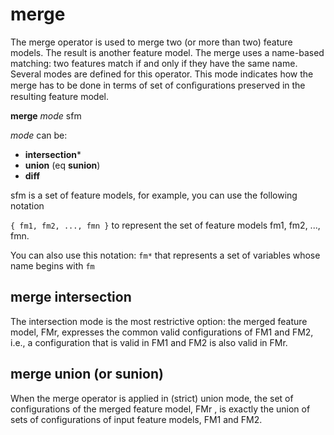 # merge

The merge operator is used to merge two (or more than two) feature models. 
The result is another feature model. 
The merge uses a name-based matching: two features match if and only if they have the same name. 
Several modes are defined for this operator. 
This mode indicates how the merge has to be done in terms of set of conﬁgurations preserved in the resulting feature model. 


**merge** *mode* sfm 

*mode* can be:
  * **intersection***
  * **union** (eq **sunion**)
  * **diff**

sfm is a set of feature models, for example, you can use the following notation 

``{ fm1, fm2, ..., fmn }`` to represent the set of feature models fm1, fm2, ..., fmn.

You can also use this notation:
``fm*`` that represents a set of variables whose name begins with ``fm``


## merge intersection 

The intersection mode is the most restrictive option: the merged feature model, FMr, expresses the common valid configurations of FM1 and FM2, i.e., a configuration that is valid in FM1 and FM2 is also valid in FMr. 

## merge union (or sunion)

When the merge operator is applied in (strict) union mode, the set of configurations of the merged feature model, FMr , is exactly the union of sets of configurations of input feature models, FM1 and FM2.